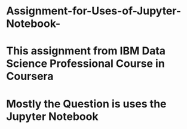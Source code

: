 # Assignment-for-Uses-of-Jupyter-Notebook-
# This assignment from IBM Data Science Professional Course in Coursera
# Mostly the Question is uses the Jupyter Notebook

